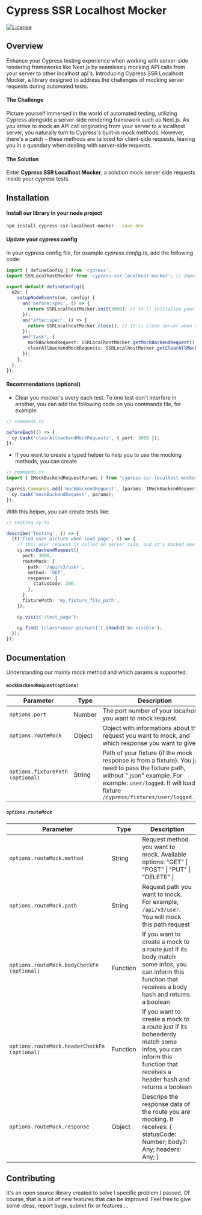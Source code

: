 # Cypress SSR Localhost Mocker

[![License](https://img.shields.io/badge/License-MIT-blue.svg)](https://opensource.org/licenses/MIT)

## Overview

Enhance your Cypress testing experience when working with server-side rendering frameworks like Next.js by seamlessly mocking API calls from your server to other localhost api's. Introducing Cypress SSR Localhost Mocker, a library designed to address the challenges of mocking server requests during automated tests.

#### The Challenge

Picture yourself immersed in the world of automated testing, utilizing Cypress alongside a server-side rendering framework such as Next.js. As you strive to mock an API call originating from your server to a localhost server, you naturally turn to Cypress's built-in mock methods. However, there's a catch – these methods are tailored for client-side requests, leaving you in a quandary when dealing with server-side requests.

#### The Solution

Enter **Cypress SSR Localhost Mocker**, a solution mock server side requests inside your cypress tests.

## Installation

#### Install our library in your node project

```bash
npm install cypress-ssr-localhost-mocker --save-dev
```

#### Update your cypress config

In your cypress config file, for example _cypress.config.ts_, add the following code:

```typescript
import { defineConfig } from 'cypress';
import SSRLocalhostMocker from 'cypress-ssr-localhost-mocker'; // import library

export default defineConfig({
  e2e: {
    setupNodeEvents(on, config) {
      on('before:spec', () => {
        return SSRLocalhostMocker.init(3000); // it'll initialize your servers. You can pass any ports you want on params, like: (3000, 3001, 3002, ...)
      });
      on('after:spec', () => {
        return SSRLocalhostMocker.close(); // it'll close server when necessary
      });
      on('task', {
        mockBackendRequest: SSRLocalhostMocker.getMockBackendRequest(), // it'll create a helper to mock requests
        clearAllbackendMockRequests: SSRLocalhostMocker.getClearAllMocks(), // it'll create a helper to clear mock requests
      });
    },
  },
});
```

#### Recommendations (optional)

- Clear you mocker's every each test. To one test don't interfere in another, you can add the following code on you commands file, for example:

```typescript
// commands.ts

beforeEach(() => {
  cy.task('clearAllbackendMockRequests', { port: 3000 });
});
```

- If you want to create a typed helper to help you to use the mocking methods, you can create

```typescript
// commands.ts
import { IMockBackendRequestParams } from 'cypress-ssr-localhost-mocker';

Cypress.Commands.add('mockBackendRequest', (params: IMockBackendRequestParams) => {
  cy.task('mockBackendRequest', params);
});
```

With this helper, you can create tests like:

```typescript
// testing.cy.ts

describe('Testing', () => {
  it('find user picture when load page', () => {
    // this user request is called on server side, and it's mocked now
    cy.mockBackendRequest({
      port: 3000,
      routeMock: {
        path: '/api/v3/user',
        method: 'GET',
        response: {
          statusCode: 200,
        },
      },
      fixturePath: 'my_fixture_file_path',
    });

    cy.visit('/test_page');

    cy.find('[class*=user-picture]').should('be.visible');
  });
});
```

## Documentation

Understanding our mainly mock method and which params is supported:

#### `mockBackendRequest(options)`

| Parameter                        | Type   | Description                                                                                                                                                                                                               |
| -------------------------------- | ------ | ------------------------------------------------------------------------------------------------------------------------------------------------------------------------------------------------------------------------- |
| `options.port`                   | Number | The port number of your localhost you want to mock request.                                                                                                                                                               |
| `options.routeMock`              | Object | Object with informations about the request you want to mock, and which response you want to give                                                                                                                          |
| `options.fixturePath (optional)` | String | Path of your fixture (if the mock response is from a fixture). You just need to pass the fixture path, without ".json" example. For example: `user/logged`. It will load the fixture `/cypress/fixtures/user/logged.json` |

##### `options.routeMock`

| Parameter                                    | Type     | Description                                                                                                                                                     |
| -------------------------------------------- | -------- | --------------------------------------------------------------------------------------------------------------------------------------------------------------- |
| `options.routeMock.method`                   | String   | Request method you want to mock. Available options: "GET" \| "POST" \| "PUT" \| "DELETE" \|                                                                     |
| `options.routeMock.path`                     | String   | Request path you want to mock. For example, `/api/v3/user`. You will mock this path request                                                                     |
| `options.routeMock.bodyCheckFn (optional)`   | Function | If you want to create a mock to a route just if its body match some infos, you can inform this function that receives a body hash and returns a boolean         |
| `options.routeMock.headerCheckFn (optional)` | Function | If you want to create a mock to a route just if its boheaderdy match some infos, you can inform this function that receives a header hash and returns a boolean |
| `options.routeMock.response`                 | Object   | Descripe the response data of the route you are mocking. It receives: { statusCode: Number; body?: Any; headers: Any; }                                         |

## Contributing

It's an open source library created to solve I specific problem I passed. Of course, that is a lot of new features that can be improved. Feel free to give some ideas, report bugs, submit fix or features ...
